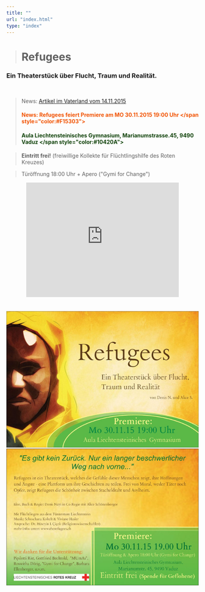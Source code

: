 ```yaml
---
title: ""
url: "index.html"
type: "index"
---
```


> # Refugees
### Ein Theaterstück über Flucht, Traum und Realität.
<br/>

>News: <a href="/vaterland.pdf"> Artikel im Vaterland vom 14.11.2015</a> <br/>
> #### <span style="color:#F15303"> News: Refugees feiert Premiere am  MO 30.11.2015 19:00 Uhr </span style="color:#F15303">
> #### <span style="color:#10420A">Aula Liechtensteinisches Gymnasium, Marianumstrasse.45, 9490 Vaduz </span style="color:#10420A">


> <b>Eintritt frei!</b> (freiwillige Kollekte für Flüchtlingshilfe des Roten Kreuzes)

> Türöffnung 18:00 Uhr + Apero ("Gymi for Change")

<center><iframe src="https://www.google.com/maps/embed?pb=!1m18!1m12!1m3!1d10852.595785274201!2d9.499502113417401!3d47.154937199801374!2m3!1f0!2f0!3f0!3m2!1i1024!2i768!4f13.1!3m3!1m2!1s0x479b310a507ca393%3A0x5bc1fa00e8012a4c!2sMarianumstrasse+45%2C+9490+Vaduz%2C+Liechtenstein!5e0!3m2!1sde!2sch!4v1446478589785" width="400" height="300" frameborder="0" style="border:0" allowfullscreen></iframe></center>
<br/>
<br/>
<center>
<img src="/flyer-medium.jpg" />
</center> 

<center><img src="/flyer-back-medium.jpg" /></center>

>
